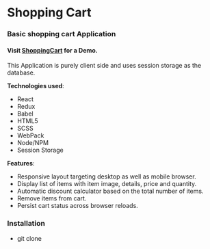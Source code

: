# Shopping Cart

### Basic shopping cart Application 

#### Visit [ShoppingCart](https://bjalparekh.github.io/ShoppingCart/) for a Demo.

This Application is purely client side and uses session storage as the database.

**Technologies used**:
    
* React
* Redux
* Babel
* HTML5
* SCSS
* WebPack
* Node/NPM
* Session Storage

**Features**: 

* Responsive layout targeting desktop as well as mobile browser.
* Display list of items with item image, details, price and quantity.
* Automatic discount calculator based on the total number of items.
* Remove items from cart.
* Persist cart status across browser reloads.

### Installation
* git clone 
